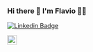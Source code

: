 ### Hi there 👋 I'm Flavio 👨‍💻

[
![Linkedin Badge](https://img.shields.io/badge/LinkedIn-0077B5?style=for-the-badge&logo=linkedin&logoColor=white=&link=https://www.linkedin.com/in/flavioapereira/)](https://www.linkedin.com/in/flavioapereira/)



<a href="[https://www.linkedin.com/in/abhisheknaiidu/](https://www.linkedin.com/in/abhisheknaiidu/)" rel="nofollow">

<img align="left" alt="Abhishek's LinkedIN" width="22px" src="[https://raw.githubusercontent.com/peterthehan/peterthehan/master/assets/linkedin.svg](https://raw.githubusercontent.com/peterthehan/peterthehan/master/assets/linkedin.svg)" style="max-width:100%;">

</a>




<!--
**flavioalessandropereira/flavioalessandropereira** is a ✨ _special_ ✨ repository because its `README.md` (this file) appears on your GitHub profile.

Here are some ideas to get you started:

- 🔭 I’m currently working on ...
- 🌱 I’m currently learning ...
- 👯 I’m looking to collaborate on ...
- 🤔 I’m looking for help with ...
- 💬 Ask me about ...
- 📫 How to reach me: ...
- 😄 Pronouns: ...
- ⚡ Fun fact: ...
-->
<!--stackedit_data:
eyJoaXN0b3J5IjpbODM1ODY0Mjc1LC0xNjM2MjczNzUxLC0xMT
cyMTI1NTA1LC00Mzc5MTY1ODUsMTkzMDYzNDM1NSwtMTQxNjg3
MDYzOCw4ODcxNjczNjQsLTU3NDY4OTgwOCwtMTgyNjU1Nzg5N1
19
-->